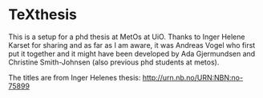 # TeXthesis
This is a setup for a phd thesis at MetOs at UiO. 
Thanks to Inger Helene Karset for sharing and as far as I am aware, it was  Andreas Vogel  who first put it together and it might have been developed by Ada Gjermundsen and  Christine Smith-Johnsen (also previous phd students at metos). 

The titles are from Inger Helenes thesis: http://urn.nb.no/URN:NBN:no-75899
